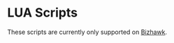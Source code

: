 # LUA Scripts

These scripts are currently only supported on [Bizhawk](http://tasvideos.org/BizHawk.html).